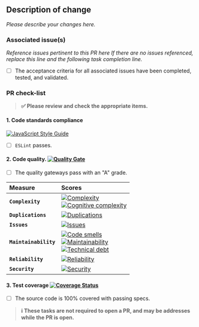 ## Description of change

_Please describe your changes here._

### Associated issue(s)

_Reference issues pertinent to this PR here If there are no issues referenced,
replace this line and the following task completion line._

- [ ] The acceptance criteria for all associated issues have been completed, tested, and validated.

### PR check-list

> **:white_check_mark: Please review and check the appropriate items.**

#### 1. **Code standards compliance**
[![JavaScript Style Guide](https://cdn.rawgit.com/feross/standard/master/badge.svg)](https://github.com/feross/standard)

- [ ] `ESLint` passes.

#### 2. **Code quality**. [![Quality Gate][sonar-gate-img]][sonar-gate-url]

- [ ] The quality gateways pass with an "A" grade.

| Measure  | Scores     |
|:---------|:-----------|
| **`Complexity`**      | [![Complexity][sonar-complexity-img]][sonar-complexity-url]<br>[![Cognitive complexity][sonar-cognitive-img]][sonar-cognitive-url] |
| **`Duplications`**    | [![Duplications][sonar-duplications-img]][sonar-duplications-url]  |
| **`Issues`**          | [![Issues][sonar-issues-img]][sonar-issues-url]                    |
| **`Maintainability`** | [![Code smells][sonar-code-smells-img]][sonar-code-smells-url]<br>[![Maintainability][sonar-maintainability-img]][sonar-maintainability-url]<br>[![Technical debt][sonar-tech-debt-img]][sonar-tech-debt-url] |
| **`Reliability`**     | [![Reliability][sonar-reliability-img]][sonar-reliability-url]     |
| **`Security`**        | [![Security][sonar-security-img]][sonar-security-url]              |

#### 3. **Test coverage** [![Coverage Status](https://coveralls.io/repos/github/commonality/archetypes/badge.svg?branch=master)](https://coveralls.io/github/commonality/archetypes?branch=master)

- [ ] The source code is 100% covered with passing specs.

> **:information_source: These tasks are not required to open a PR, and may be addresses while the PR is open.**

[codecov-image]: https://codecov.io/gh/commonality/archetypes/branch/master/graph/badge.svg
[codecov-url]: https://codecov.io/gh/commonality/archetypes
[coveralls-img]: https://coveralls.io/repos/github/commonality/archetypes/badge.svg?branch=master&style=flat-square
[coveralls-url]: https://coveralls.io/github/commonality/archetypes?branch=master
[sonar-code-smells-img]: http://sonarcloud.io/api/badges/measure?key=-commonality:archetypes&metric=code_smells
[sonar-code-smells-url]: https://sonarcloud.io/component_measures/metric/code_smells/list?id=commonality:archetypes
[sonar-cognitive-img]: http://sonarcloud.io/api/badges/measure?key=-commonality:archetypes&metric=cognitive_complexity
[sonar-cognitive-url]: https://sonarcloud.io/component_measures/metric/cognitive_complexity/list?id=commonality:archetypes
[sonar-complexity-img]: http://sonarcloud.io/api/badges/measure?key=-commonality:archetypes&metric=function_complexity
[sonar-complexity-url]: https://sonarcloud.io/component_measures/domain/Complexity?id=commonality:archetypes
[sonar-coverage-img]: http://sonarcloud.io/api/badges/measure?key=-commonality:archetypes&metric=coverage
[sonar-coverage-url]: https://sonarcloud.io/component_measures/domain/Coverage?id=commonality:archetypes
[sonar-duplications-img]: http://sonarcloud.io/api/badges/measure?key=-commonality:archetypes&metric=duplicated_line_density
[sonar-duplications-url]: https://sonarcloud.io/component_measures/domain/Duplications?id=commonality:archetypes
[sonar-gate-img]: http://sonarcloud.io/api/badges/gate?key=-commonality:archetypes
[sonar-gate-url]: http://sonarcloud.io/dashboard/index/commonality:archetypes
[sonar-issues-img]: http://sonarcloud.io/api/badges/measure?key=-commonality:archetypes&metric=blocker_violations
[sonar-issues-url]: https://sonarcloud.io/component_measures/domain/Issues?id=commonality:archetypes
[sonar-maintainability-img]: http://sonarcloud.io/api/badges/measure?key=-commonality:archetypes&metric=new_maintainability_rating
[sonar-maintainability-url]: https://sonarcloud.io/component_measures/domain/Maintainability?id=commonality:archetypes
[sonar-reliability-img]: http://sonarcloud.io/api/badges/measure?key=-commonality:archetypes&metric=new_reliability_rating
[sonar-reliability-url]: https://sonarcloud.io/component_measures/domain/Reliability?id=commonality:archetypes
[sonar-security-img]: http://sonarcloud.io/api/badges/measure?key=-commonality:archetypes&metric=vulnerabilities
[sonar-security-url]: https://sonarcloud.io/component_measures/domain/Security?id=commonality:archetypes
[sonar-tech-debt-img]:  https://sonarcloud.io/api/badges/measure?key=-commonality:archetypes&metric=sqale_debt_ratio
[sonar-tech-debt-url]: https://sonarcloud.io/component_measures/metric/sqale_index/list?id=commonality:archetypes
